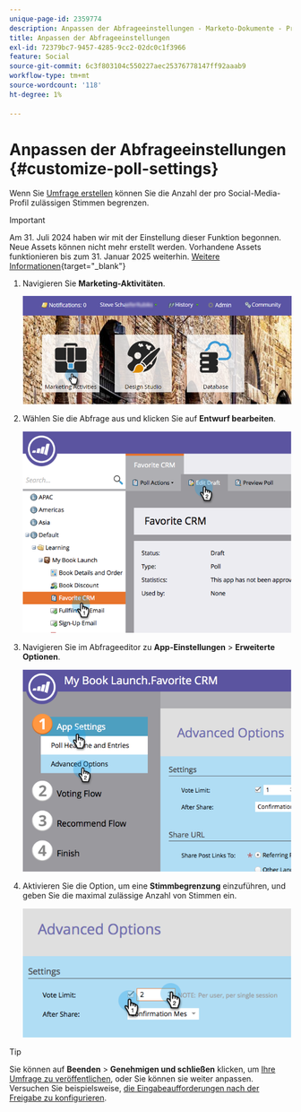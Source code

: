 ```yaml
---
unique-page-id: 2359774
description: Anpassen der Abfrageeinstellungen - Marketo-Dokumente - Produktdokumentation
title: Anpassen der Abfrageeinstellungen
exl-id: 72379bc7-9457-4285-9cc2-02dc0c1f3966
feature: Social
source-git-commit: 6c3f803104c550227aec25376778147ff92aaab9
workflow-type: tm+mt
source-wordcount: '118'
ht-degree: 1%

---
```


# Anpassen der Abfrageeinstellungen {#customize-poll-settings}

Wenn Sie [Umfrage erstellen](/help/marketo/product-docs/demand-generation/social/creating-a-poll/create-a-poll.md) können Sie die Anzahl der pro Social-Media-Profil zulässigen Stimmen begrenzen.

>[!IMPORTANT]
>
>Am 31. Juli 2024 haben wir mit der Einstellung dieser Funktion begonnen. Neue Assets können nicht mehr erstellt werden. Vorhandene Assets funktionieren bis zum 31. Januar 2025 weiterhin. [Weitere Informationen](https://nation.marketo.com/t5/employee-blogs/marketo-engage-social-features-deprecation/ba-p/351977){target="_blank"}

1. Navigieren Sie **Marketing-Aktivitäten**.

   ![](assets/login-marketing-activities.png)

1. Wählen Sie die Abfrage aus und klicken Sie auf **Entwurf bearbeiten**.

   ![](assets/image2014-9-19-10-3a56-3a37.png)

1. Navigieren Sie im Abfrageeditor zu **App-Einstellungen** > **Erweiterte Optionen**.

   ![](assets/image2014-9-19-10-3a56-3a44.png)

1. Aktivieren Sie die Option, um eine **Stimmbegrenzung** einzuführen, und geben Sie die maximal zulässige Anzahl von Stimmen ein.

   ![](assets/image2014-9-19-10-3a56-3a54.png)

>[!TIP]
>
>Sie können auf **Beenden** > **Genehmigen und schließen** klicken, um [Ihre Umfrage zu veröffentlichen](/help/marketo/product-docs/demand-generation/social/creating-a-poll/publish-a-poll.md), oder Sie können sie weiter anpassen. Versuchen Sie beispielsweise, [die Eingabeaufforderungen nach der Freigabe zu konfigurieren](/help/marketo/product-docs/demand-generation/social/configuring-social-actions/configure-after-share-prompts.md).
